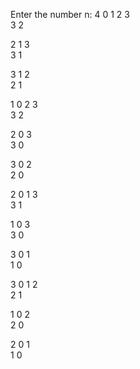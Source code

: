Enter the number n: 4
0	1	2	3	
3	2	

2	1	3	
3	1	

3	1	2	
2	1	


1	0	2	3	
3	2	

2	0	3	
3	0	

3	0	2	
2	0	


2	0	1	3	
3	1	

1	0	3	
3	0	

3	0	1	
1	0	


3	0	1	2	
2	1	

1	0	2	
2	0	

2	0	1	
1	0	
